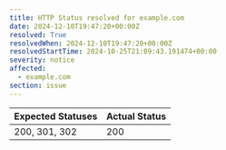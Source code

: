 ```yaml
---
title: HTTP Status resolved for example.com
date: 2024-12-10T19:47:20+00:00Z
resolved: True
resolvedWhen: 2024-12-10T19:47:20+00:00Z
resolvedStartTime: 2024-10-25T21:09:43.191474+00:00
severity: notice
affected:
  - example.com
section: issue
---
```


| Expected Statuses | Actual Status  |
|-------------------|----------------|
| 200, 301, 302 | 200 |
